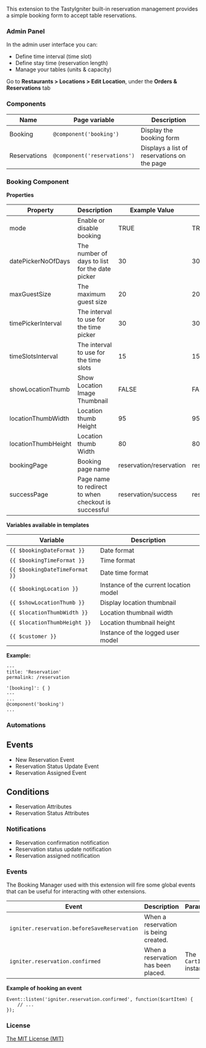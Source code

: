 This extension to the TastyIgniter built-in reservation management provides a simple booking form to accept table reservations.

### Admin Panel
In the admin user interface you can:
- Define time interval (time slot)
- Define stay time (reservation length)
- Manage your tables (units & capacity)

Go to **Restaurants > Locations > Edit Location**, under the **Orders & Reservations** tab 

### Components
| Name     | Page variable                | Description                                      |
| -------- | ---------------------------- | ------------------------------------------------ |
| Booking | `@component('booking')` | Display the booking form              |
| Reservations | `@component('reservations')` | Displays a list of reservations on the page               |

### Booking Component

**Properties**

| Property                 | Description              | Example Value | Default Value |
| ------------------------ | ------------------------ | ------------- | ------------- |
| mode      | Enable or disable booking     |       TRUE           |        TRUE   |
| datePickerNoOfDays      | The number of days to list for the date picker    |       30           |      30   |
| maxGuestSize      | The maximum guest size        |       20           |      20   |
| timePickerInterval        | The interval to use for the time picker       |       30           |      30   |
| timeSlotsInterval     | The interval to use for the time slots        |       15           |      15   |
| showLocationThumb     | Show Location Image Thumbnail     |       FALSE           |      FALSE   |
| locationThumbWidth        | Location thumb Height        |        95           |      95    |
| locationThumbHeight       | Location thumb Width     |        80           |      80    |
| bookingPage       | Booking page name      |      reservation/reservation           |     reservation/reservation  |
| successPage       | Page name to redirect to when checkout is successful       |      reservation/success           |     reservation/success  |

**Variables available in templates**

| Variable                  | Description                                                  |
| ------------------------- | ------------------------------------------------------------ |
| `{{ $bookingDateFormat }}` | Date format                                                |
| `{{ $bookingTimeFormat }}` | Time format                                               |
| `{{ $bookingDateTimeFormat }}` | Date time format                                                |
| `{{ $bookingLocation }}` | Instance of the current location model                                              |
| `{{ $showLocationThumb }}` | Display location thumbnail                                                |
| `{{ $locationThumbWidth }}` | Location thumbnail width                                                |
| `{{ $locationThumbHeight }}` | Location thumbnail height                                               |
| `{{ $customer }}` | Instance of the logged user model                                                |

**Example:**

```
---
title: 'Reservation'
permalink: /reservation

'[booking]': { }
---
...
@component('booking')
...
```


### Automations

## Events
- New Reservation Event
- Reservation Status Update Event
- Reservation Assigned Event

## Conditions
- Reservation Attributes
- Reservation Status Attributes

### Notifications

- Reservation confirmation notification
- Reservation status update notification
- Reservation assigned notification

### Events

The Booking Manager used with this extension will fire some global events that can be useful for interacting with other extensions.

| Event | Description | Parameters |
| ----- | ----------- | ---------- |
| `igniter.reservation.beforeSaveReservation` |    When a reservation is being created.    |           |
| `igniter.reservation.confirmed` |      When a reservation has been placed.       |      The `CartItem` instance     |

**Example of hooking an event**

```
Event::listen('igniter.reservation.confirmed', function($cartItem) {
    // ...
});
```

### License
[The MIT License (MIT)](https://tastyigniter.com/licence/)
